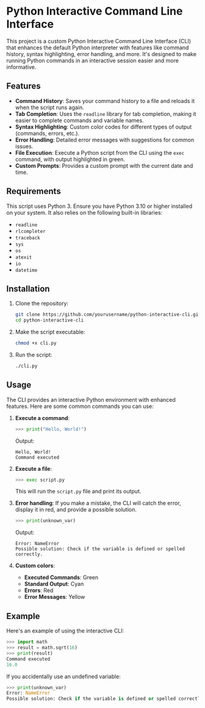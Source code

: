 # Python Interactive Command Line Interface

This project is a custom Python Interactive Command Line Interface (CLI) that enhances the default Python interpreter with features like command history, syntax highlighting, error handling, and more. It's designed to make running Python commands in an interactive session easier and more informative.

## Features

- **Command History**: Saves your command history to a file and reloads it when the script runs again.
- **Tab Completion**: Uses the `readline` library for tab completion, making it easier to complete commands and variable names.
- **Syntax Highlighting**: Custom color codes for different types of output (commands, errors, etc.).
- **Error Handling**: Detailed error messages with suggestions for common issues.
- **File Execution**: Execute a Python script from the CLI using the `exec` command, with output highlighted in green.
- **Custom Prompts**: Provides a custom prompt with the current date and time.

## Requirements

This script uses Python 3. Ensure you have Python 3.10 or higher installed on your system. It also relies on the following built-in libraries:

- `readline`
- `rlcompleter`
- `traceback`
- `sys`
- `os`
- `atexit`
- `io`
- `datetime`

## Installation

1. Clone the repository:
    ```bash
    git clone https://github.com/yourusername/python-interactive-cli.git
    cd python-interactive-cli
    ```

2. Make the script executable:
    ```bash
    chmod +x cli.py
    ```

3. Run the script:
    ```bash
    ./cli.py
    ```

## Usage

The CLI provides an interactive Python environment with enhanced features. Here are some common commands you can use:

1. **Execute a command**:
    ```python
    >>> print("Hello, World!")
    ```
    Output:
    ```text
    Hello, World!
    Command executed
    ```

2. **Execute a file**:
    ```python
    >>> exec script.py
    ```
    This will run the `script.py` file and print its output.

3. **Error handling**:
    If you make a mistake, the CLI will catch the error, display it in red, and provide a possible solution.
    ```python
    >>> print(unknown_var)
    ```
    Output:
    ```text
    Error: NameError
    Possible solution: Check if the variable is defined or spelled correctly.
    ```

4. **Custom colors**:
    - **Executed Commands**: Green
    - **Standard Output**: Cyan
    - **Errors**: Red
    - **Error Messages**: Yellow

## Example

Here's an example of using the interactive CLI:

```python
>>> import math
>>> result = math.sqrt(16)
>>> print(result)
Command executed
16.0
```

If you accidentally use an undefined variable:

```python
>>> print(unknown_var)
Error: NameError
Possible solution: Check if the variable is defined or spelled correctly.
